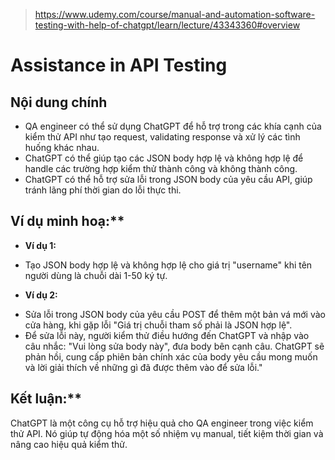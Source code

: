 > https://www.udemy.com/course/manual-and-automation-software-testing-with-help-of-chatgpt/learn/lecture/43343360#overview
# Assistance in API Testing

## Nội dung chính

* QA engineer có thể sử dụng ChatGPT để hỗ trợ trong các khía cạnh của kiểm thử API như tạo request, validating response và xử lý các tình huống khác nhau.
* ChatGPT có thể giúp tạo các JSON body hợp lệ và không hợp lệ để handle các trường hợp kiểm thử thành công và không thành công.
* ChatGPT có thể hỗ trợ sửa lỗi trong JSON body của yêu cầu API, giúp tránh lãng phí thời gian do lỗi thực thi.

## Ví dụ minh hoạ:**

* **Ví dụ 1:** 
- Tạo JSON body hợp lệ và không hợp lệ cho giá trị "username" khi tên người dùng là chuỗi dài 1-50 ký tự.
* **Ví dụ 2:** 
- Sửa lỗi trong JSON body của yêu cầu POST để thêm một bản vá mới vào cửa hàng, khi gặp lỗi "Giá trị chuỗi tham số phải là JSON hợp lệ". 
- Để sửa lỗi này, người kiểm thử điều hướng đến ChatGPT và nhập vào câu nhắc: "Vui lòng sửa body này", đưa body bên cạnh câu. ChatGPT sẽ phản hồi, cung cấp phiên bản chính xác của body yêu cầu mong muốn và lời giải thích về những gì đã được thêm vào để sửa lỗi."

## Kết luận:**
ChatGPT là một công cụ hỗ trợ hiệu quả cho QA engineer trong việc kiểm thử API. Nó giúp tự động hóa một số nhiệm vụ manual, tiết kiệm thời gian và nâng cao hiệu quả kiểm thử. 